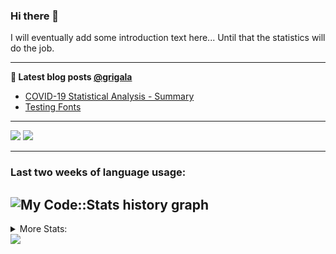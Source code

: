 ### Hi there 👋

I will eventually add some introduction text here... Until that the statistics will do the job. 

<!--
**grigala/grigala** is a ✨ _special_ ✨ repository because its `README.md` (this file) appears on your GitHub profile.

Here are some ideas to get you started:

- 🔭 I’m currently working on ...
- 🌱 I’m currently learning ...
- 👯 I’m looking to collaborate on ...
- 🤔 I’m looking for help with ...
- 💬 Ask me about ...
- 📫 How to reach me: ...
- 😄 Pronouns: ...
- ⚡ Fun fact: ...
-->

---

**📕 Latest blog posts [@grigala](https://grigala.github.io/blog/)**
<!-- BLOG-POST-LIST:START -->
- [COVID-19 Statistical Analysis - Summary](https://grigala.github.io/posts/2020/03/covid-19/)
- [Testing Fonts](https://grigala.github.io/posts/2019/12/testing-fonts/)
<!-- BLOG-POST-LIST:END -->

 ---
 
![](https://grigala-stats.vercel.app/api?username=grigala&count_private=true&show_icons=true&line_height=21&title_color=009930&icon_color=009930) ![](https://grigala-stats.vercel.app/api/top-langs/?username=grigala&layout=compact&title_color=009930)

<!-- images are not the same line
<p align = "center">
    <img src="https://github-readme-stats.vercel.app/api?username=grigala&count_private=true&show_icons=true&theme=dark&line_height=33" width="48%">
    <img src="https://github-readme-stats.vercel.app/api/top-langs/?username=grigala&layout=compact&theme=dark" width="48%">
</p> -->

---
### Last two weeks of language usage:

![My Code::Stats history graph](https://codestats-readme.wegfan.cn/history-graph/grigala)
---
<details>
<summary> More Stats: </summary>
  
<!--START_SECTION:waka-->
📊 **This Week I Spent My Time On** 

```text
⌚︎ Time Zone: Europe/Zurich

💬 Programming Languages: 
Java                     10 hrs 59 mins      ███████████░░░░░░░░░░░░░░   43.71% 
TeX                      4 hrs 9 mins        ████░░░░░░░░░░░░░░░░░░░░░   16.53% 
C++                      3 hrs 11 mins       ███░░░░░░░░░░░░░░░░░░░░░░   12.69% 
XML                      1 hr 42 mins        █░░░░░░░░░░░░░░░░░░░░░░░░   6.79% 
CSS                      1 hr 40 mins        █░░░░░░░░░░░░░░░░░░░░░░░░   6.64%

🔥 Editors: 
IntelliJ                 15 hrs 38 mins      ███████████████░░░░░░░░░░   62.23% 
CLion                    9 hrs 15 mins       █████████░░░░░░░░░░░░░░░░   36.79% 
PyCharm                  8 mins              ░░░░░░░░░░░░░░░░░░░░░░░░░   0.58% 
Vim                      6 mins              ░░░░░░░░░░░░░░░░░░░░░░░░░   0.4%

💻 Operating System: 
Mac                      15 hrs 43 mins      ███████████████░░░░░░░░░░   62.56% 
Linux                    7 hrs 8 mins        ███████░░░░░░░░░░░░░░░░░░   28.39% 
Windows                  2 hrs 16 mins       ██░░░░░░░░░░░░░░░░░░░░░░░   9.05%

```

**I Mostly Code in Java** 

```text
Java                     6 repos             ████░░░░░░░░░░░░░░░░░░░░░   18.75% 
C++                      3 repos             ██░░░░░░░░░░░░░░░░░░░░░░░   9.38% 
Scala                    3 repos             ██░░░░░░░░░░░░░░░░░░░░░░░   9.38% 
Dart                     3 repos             ██░░░░░░░░░░░░░░░░░░░░░░░   9.38% 
Python                   2 repos             █░░░░░░░░░░░░░░░░░░░░░░░░   6.25%

```



<!--END_SECTION:waka-->

![My Code::Stats history graph](https://codestats-readme.wegfan.cn/history-graph/grigala)
---
</details>

<img src="https://komarev.com/ghpvc/?username=grigala&color=009930"/>

<!-- an additional pinned repositiroes -->
<!-- ![ReadMe Card](https://grigala-stats.vercel.app/api/pin/?username=grigala&repo=3DMMDepthFitting&title_color=008800) -->
